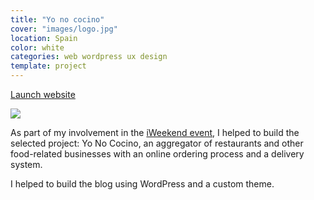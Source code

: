 ```yaml
---
title: "Yo no cocino"
cover: "images/logo.jpg"
location: Spain
color: white
categories: web wordpress ux design
template: project
---
```


<p class="align-center">
<a class="btn external" role="button" href="http://www.yonococino.com/blog/" target="_blank">Launch website</a>
</p>

![](/work/yonococino/images/1.png)

As part of my involvement in the [iWeekend event](http://iweekend.org/en), I helped to build the selected project: Yo No Cocino, an aggregator of restaurants and other food-related businesses with an online ordering process and a delivery system.

I helped to build the blog using WordPress and a custom theme.
